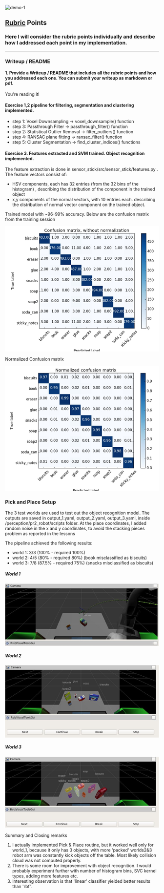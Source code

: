 [//]: # (Image References)

[world1]: ./images/world_1.jpg
[world2]: ./images/world_2.jpg
[world3]: ./images/world_3.jpg

[confusion_1]: ./images/confusion_1.jpg
[confusion_2]: ./images/confusion_2.jpg

![demo-1](https://user-images.githubusercontent.com/20687560/28748231-46b5b912-7467-11e7-8778-3095172b7b19.png)

## [Rubric](https://review.udacity.com/#!/rubrics/1067/view) Points
### Here I will consider the rubric points individually and describe how I addressed each point in my implementation.  

---
### Writeup / README

#### 1. Provide a Writeup / README that includes all the rubric points and how you addressed each one.  You can submit your writeup as markdown or pdf.  

You're reading it!

#### Exercise 1,2 pipeline for filtering, segmentation and clustering implemented.  

* step 1: Voxel Downsampling -> voxel_downsample() function
* step 3: Passthrough Filter -> passthrough_filter() function
* step 2: Statistical Outlier Removal -> filter_outliers() function
* step 4: RANSAC plane fitting -> ransac_filter() function
* step 5: Cluster Segmentation -> find_cluster_indices() functions

#### Exercise 3.  Features extracted and SVM trained.  Object recognition implemented.
The feature extraction is done in sensor_stick/src/sensor_stick/features.py . The feature vectors consist of:
* HSV components, each has 32 entries (from the 32 bins of the histogram) , describing the distribution of the component in the trained object
* x,y components of the normal vectors, with 10 entries each. describing the distribution of normal vector component on the trained object.

Trained model with ~96-99% accuracy. Below are the confusion matrix from the training session

![Confusion matrix][confusion_1]

Normalized Confusion matrix

![Confusion matrix normalized][confusion_2]



### Pick and Place Setup

The 3 test worlds are used to test out the object recognition model. The outputs are saved in output_1.yaml, output_2.yaml, output_3.yaml, inside /perception/pr2_robot/scripts folder. At the place coordinates, I added random noise in the x and y coordinates, to avoid the stacking pieces problem as reported in the lessons

The pipeline achieved the following results:

* world 1: 3/3 (100% - required 100%)
* world 2: 4/5 (80% - required 80%) (book misclassified as biscuits)
* world 3: 7/8 (87.5% - required 75%) (snacks misclassified as biscuits)

##### World 1
![World 1][world1]

##### World 2
![World 2][world2]

##### World 3 
![World 3][world3]

Summary and Closing remarks

1. I actually implemented Pick & Place routine, but it worked well only for world_1, because
it only has 3 objects, with more 'packed' worlds2&3 robot arm was constantly kick objects off 
the table. Most likely collision cloud was not computed properly.
2. There is some room for improvement with object recognition. I would probably experiment further with number of histogram bins, SVC kernel types, adding more features etc.
3. Interesting observation is that 'linear' classifier yielded better results than 'rbf'.






